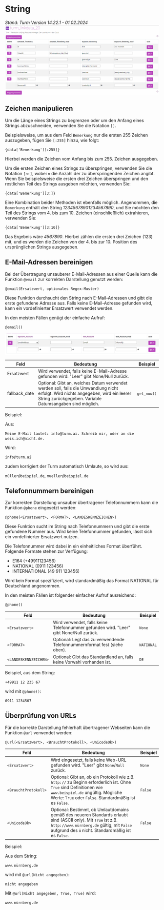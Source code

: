 # String
*Stand: Turm Version 14.22.1 - 01.02.2024*
![](../../../img/mapping.png)

## Zeichen manipulieren
Um die Länge eines Strings zu begrenzen oder um den Anfang eines Strings abzuschneiden, verwenden Sie die Notation `[]`. 

Beispielsweise, um aus dem Feld `Bemerkung` nur die ersten 255 Zeichen auszugeben, fügen Sie `[:255]` hinzu, wie folgt:
```
{data['Bemerkung'][:255]}
```
Hierbei werden die Zeichen vom Anfang bis zum 255. Zeichen ausgegeben.

Um die ersten Zeichen eines Strings zu überspringen, verwenden Sie die Notation `[n:]`, wobei `n` die Anzahl der zu überspringenden Zeichen angibt. Wenn Sie beispielsweise die ersten drei Zeichen überspringen und den restlichen Teil des Strings ausgeben möchten, verwenden Sie:
```
{data['Bemerkung'][3:]}
```

Eine Kombination beider Methoden ist ebenfalls möglich. Angenommen, die `Bemerkung` enthält den String *12345678901234567890*, und Sie möchten den Teil des Strings vom 4. bis zum 10. Zeichen (einschließlich) extrahieren, verwenden Sie:
```
{data['Bemerkung'][3:10]}
```
Das Ergebnis wäre *4567890*. Hierbei zählen die ersten drei Zeichen (123) mit, und es werden die Zeichen von der 4. bis zur 10. Position des ursprünglichen Strings ausgegeben.


## E-Mail-Adressen bereinigen

Bei der Übertragung unsauberer E-Mail-Adressen aus einer Quelle kann die Funktion `@email` zur korrekten Darstellung genutzt werden:

```
@email(Ersatzwert, optionales Regex-Muster)
```

Diese Funktion durchsucht den String nach E-Mail-Adressen und gibt die erste gefundene Adresse aus. Falls keine E-Mail-Adresse gefunden wird, kann ein vordefinierter Ersatzwert verwendet werden.

In den meisten Fällen genügt der einfache Aufruf:
```
@email()
```
![](../../../img/Email_cleaner.png)

| Feld            | Bedeutung                                                                     | Beispiel      |
|-----------------|-------------------------------------------------------------------------------|---------------|
| Ersatzwert      | Wird verwendet, falls keine E-Mail-Adresse gefunden wird. "Leer" gibt None/Null zurück. |               |
| fallback_date   | Optional: Gibt an, welches Datum verwendet werden soll, falls die Umwandlung nicht erfolgt. Wird nichts angegeben, wird ein leerer String zurückgegeben. Variable Datumsangaben sind möglich. | `get_now()` |

Beispiel:

Aus:
```
Meine E-Mail lautet: info@turm.ai. Schreib mir, oder an die weis.ich@nicht.de.
```

Wird:
```
info@turm.ai
```

zudem korrigiert der Turm automatisch Umlaute, so wird aus:

`müller@beispiel.de`, `mueller@beispiel.de`

## Telefonnummern bereinigen

Zur korrekten Darstellung unsauber übertragener Telefonnummern kann die Funktion `@phone` eingesetzt werden:

```
@phone(<Ersatzwert>, <FORMAT>, <LANDESKENNZEICHEN>)
```

Diese Funktion sucht im String nach Telefonnummern und gibt die erste gefundene Nummer aus. Wird keine Telefonnummer gefunden, lässt sich ein vordefinierter Ersatzwert nutzen.

Die Telefonnummer wird dabei in ein einheitliches Format überführt. Folgende Formate stehen zur Verfügung:

- E164 (+49911123456)
- NATIONAL (0911 123456)
- INTERNATIONAL (49 911 123456)

Wird kein Format spezifiziert, wird standardmäßig das Format NATIONAL für Deutschland angenommen.

In den meisten Fällen ist folgender einfacher Aufruf ausreichend:
```
@phone()
```

| Feld                   | Bedeutung                                                                         | Beispiel  |
|------------------------|-----------------------------------------------------------------------------------|-----------|
| `<Ersatzwert>`         | Wird verwendet, falls keine Telefonnummer gefunden wird. "Leer" gibt None/Null zurück. | `None`    |
| `<FORMAT>`             | Optional: Legt das zu verwendende Telefonnummernformat fest (siehe oben).         | `NATIONAL`|
| `<LANDESKENNZEICHEN>`  | Optional: Gibt das Standardland an, falls keine Vorwahl vorhanden ist.            | `DE`      |

Beispiel, aus dem String:

```
+49911 12 235 67
```

wird mit `@phone()`:

```
0911 1234567
```

## Überprüfung von URLs

Für die korrekte Darstellung fehlerhaft übertragener Webseiten kann die Funktion `@url` verwendet werden:

```
@url(<Ersatzwert>, <BrauchtProtokoll>, <UnicodeOk>)
```

| Feld             | Bedeutung                                                                                                            | Beispiel  |
|------------------|----------------------------------------------------------------------------------------------------------------------|-----------|
| `<Ersatzwert>`   | Wird eingesetzt, falls keine Web-URL gefunden wird. "Leer" gibt `None`/`Null` zurück.                               | `None`    |
| `<BrauchtProtokoll>`   | Optional: Gibt an, ob ein Protokoll wie z.B. `http://` zu Beginn erforderlich ist. Ohne `True` sind Definitionen wie `www.beispiel.de` ungültig. Mögliche Werte: `True` oder `False`. Standardmäßig ist es `False`. | `False` |
| `<UnicodeOk>`    | Optional: Bestimmt, ob Umlautdomains gemäß des neueren Standards erlaubt sind (ASCII only). Mit `True` ist z.B. `http://www.nürnberg.de` gültig, mit `False` aufgrund des `ü` nicht. Standardmäßig ist es `False`. | `False` |

Beispiel:

Aus dem String:
```
www.nürnberg.de
```

wird mit `@url(Nicht angegeben)`:
```
nicht angegeben
```

Mit `@url(Nicht angegeben, True, True)` wird:
```
www.nürnberg.de
```
